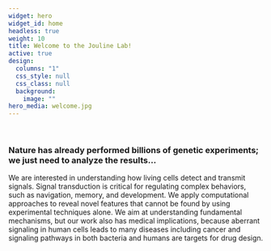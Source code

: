 ```yaml
---
widget: hero
widget_id: home
headless: true
weight: 10
title: Welcome to the Jouline Lab!
active: true
design:
  columns: "1"
  css_style: null
  css_class: null
  background:
    image: ""
hero_media: welcome.jpg
---
```

<br>

### **Nature has already performed billions of genetic experiments; we just need to analyze the results…**

We are interested in understanding how living cells detect and transmit signals. Signal transduction is critical for regulating complex behaviors, such as navigation, memory, and development. We apply computational approaches to reveal novel features that cannot be found by using experimental techniques alone. We aim at understanding fundamental mechanisms, but our work also has medical implications, because aberrant signaling in human cells leads to many diseases including cancer and signaling pathways in both bacteria and humans are targets for drug design.